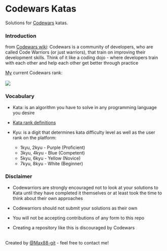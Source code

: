 # Codewars Katas

Solutions for [Codewars](https://www.codewars.com/) katas.

### Introduction

from [Codewars wiki](https://github.com/Codewars/codewars.com/wiki/About-Codewars):
Codewars is a community of developers, who are called Code Warriors (or just warriors), that train on improving their development skills. Think of it like a coding dojo - where developers train with each other and help each other get better through practice

<a href=https://www.codewars.com/users/Maximus88>My</a> current Codewars rank:
<br>
<br>
<img src=https://www.codewars.com/users/Maximus88/badges/large>
<br>

### Vocabulary

- Kata: is an algorithm you have to solve in any programming language you desire

- [Kata rank definitions](https://docs.codewars.com/curation/references/kata-ranks/)

- Kyu: is a digit that determines kata difficulty level as well as the user rank on the platform:
  <br>
  - 1kyu, 2kyu - Purple (Proficient)
    <br>
  - 3kyu, 4kyu - Blue (Competent)
    <br>
  - 5kyu, 6kyu - Yellow (Novice)
    <br>
  - 7kyu, 8kyu - White (Beginner)
    <br>

### Disclaimer

- Codewarriors are strongly encouraged not to look at your solutions to Kata until they have completed it themselves or at least took the time to think about their own approaches

- Codewarriors should not submit your solutions as their own

- You will not be accepting contributions of any form to this repo

- Creating a repository like this is discouraged by Codewars<br><br>

Created by [@Max88-git](mlockwood@hotmail.co.uk/) - feel free to contact me!
